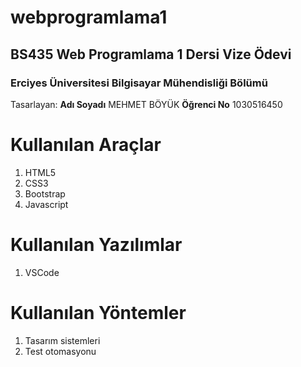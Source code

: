 # webprogramlama1 
## BS435 Web Programlama 1 Dersi Vize Ödevi
### Erciyes Üniversitesi Bilgisayar Mühendisliği Bölümü  

Tasarlayan:
**Adı Soyadı** MEHMET BÖYÜK 
**Öğrenci No** 1030516450

 

# Kullanılan Araçlar

 1. HTML5
 2. CSS3
 3. Bootstrap
 4. Javascript


# Kullanılan Yazılımlar

 1. VSCode


# Kullanılan Yöntemler

 1. Tasarım sistemleri
 2. Test otomasyonu


